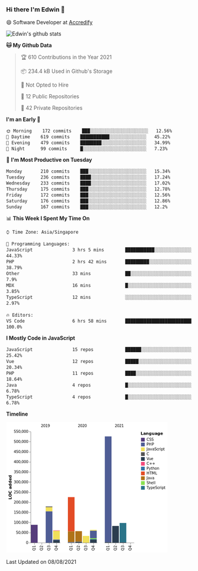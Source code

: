 ### Hi there I'm Edwin 👋


😄 Software Developer at [Accredify](https://accredify.io/)


![Edwin's github stats](https://github-readme-stats.vercel.app/api?username=edwinkkh&show_icons=true&count_private=true) 


<!--START_SECTION:waka-->
**🐱 My Github Data** 

> 🏆 610 Contributions in the Year 2021
 > 
> 📦 234.4 kB Used in Github's Storage 
 > 
> 🚫 Not Opted to Hire
 > 
> 📜 12 Public Repositories 
 > 
> 🔑 42 Private Repositories  
 > 
**I'm an Early 🐤** 

```text
🌞 Morning    172 commits    ███░░░░░░░░░░░░░░░░░░░░░░   12.56% 
🌆 Daytime    619 commits    ███████████░░░░░░░░░░░░░░   45.22% 
🌃 Evening    479 commits    ████████░░░░░░░░░░░░░░░░░   34.99% 
🌙 Night      99 commits     █░░░░░░░░░░░░░░░░░░░░░░░░   7.23%

```
📅 **I'm Most Productive on Tuesday** 

```text
Monday       210 commits    ███░░░░░░░░░░░░░░░░░░░░░░   15.34% 
Tuesday      236 commits    ████░░░░░░░░░░░░░░░░░░░░░   17.24% 
Wednesday    233 commits    ████░░░░░░░░░░░░░░░░░░░░░   17.02% 
Thursday     175 commits    ███░░░░░░░░░░░░░░░░░░░░░░   12.78% 
Friday       172 commits    ███░░░░░░░░░░░░░░░░░░░░░░   12.56% 
Saturday     176 commits    ███░░░░░░░░░░░░░░░░░░░░░░   12.86% 
Sunday       167 commits    ███░░░░░░░░░░░░░░░░░░░░░░   12.2%

```


📊 **This Week I Spent My Time On** 

```text
⌚︎ Time Zone: Asia/Singapore

💬 Programming Languages: 
JavaScript               3 hrs 5 mins        ███████████░░░░░░░░░░░░░░   44.33% 
PHP                      2 hrs 42 mins       █████████░░░░░░░░░░░░░░░░   38.79% 
Other                    33 mins             ██░░░░░░░░░░░░░░░░░░░░░░░   7.9% 
MDX                      16 mins             █░░░░░░░░░░░░░░░░░░░░░░░░   3.85% 
TypeScript               12 mins             ░░░░░░░░░░░░░░░░░░░░░░░░░   2.97%

🔥 Editors: 
VS Code                  6 hrs 58 mins       █████████████████████████   100.0%

```

**I Mostly Code in JavaScript** 

```text
JavaScript               15 repos            ██████░░░░░░░░░░░░░░░░░░░   25.42% 
Vue                      12 repos            █████░░░░░░░░░░░░░░░░░░░░   20.34% 
PHP                      11 repos            ████░░░░░░░░░░░░░░░░░░░░░   18.64% 
Java                     4 repos             █░░░░░░░░░░░░░░░░░░░░░░░░   6.78% 
TypeScript               4 repos             █░░░░░░░░░░░░░░░░░░░░░░░░   6.78%

```


**Timeline**

![Chart not found](https://raw.githubusercontent.com/edwinkkh/edwinkkh/master/charts/bar_graph.png) 


 Last Updated on 08/08/2021
<!--END_SECTION:waka-->


<!--
**edwinkkh/edwinkkh** is a ✨ _special_ ✨ repository because its `README.md` (this file) appears on your GitHub profile.

Here are some ideas to get you started:
- 🔭 I’m currently working on projects related to
- 🌱 I’m currently learning ...
- 👯 I’m looking to collaborate on ...
📫 How to reach me: 
- 🤔 I’m looking for help with ...
- 💬 Ask me about ...
- ⚡ Fun fact: ...
-->

